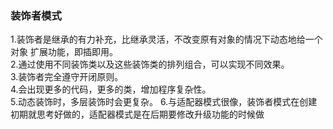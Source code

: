 ### 装饰者模式 　　
1.装饰者是继承的有力补充，比继承灵活，不改变原有对象的情况下动态地给一个对象 扩展功能，即插即用。 <br>
2.通过使用不同装饰类以及这些装饰类的排列组合，可以实现不同效果。 <br>
3.装饰者完全遵守开闭原则。<br>
4.会出现更多的代码，更多的类，增加程序复杂性。<br>
5.动态装饰时，多层装饰时会更复杂。
6.与适配器模式很像，装饰者模式在创建初期就思考好做的，适配器模式是在后期要修改升级功能的时候做